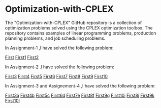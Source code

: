 # Optimization-with-CPLEX
The "Optimization-with-CPLEX" GitHub repository is a collection of optimization problems solved using the CPLEX optimization toolbox. The repository contains examples of linear programming problems, production planning problems, and job scheduling problems.

In Assignment-1 ,I have solved the following problem:

[First](https://github.com/JamiaEMJMD/Optimization-with-CPLEX/blob/main/Images/pr1a.png)
[First1](https://github.com/JamiaEMJMD/Optimization-with-CPLEX/blob/main/Images/pr1b.png)
[First2](https://github.com/JamiaEMJMD/Optimization-with-CPLEX/blob/main/Images/pr1c.png)


In Assignment-2 ,I have solved the following problem:

[First3](https://github.com/JamiaEMJMD/Optimization-with-CPLEX/blob/main/Images/pr2a.png)
[First4](https://github.com/JamiaEMJMD/Optimization-with-CPLEX/blob/main/Images/pr2b.png)
[First5](https://github.com/JamiaEMJMD/Optimization-with-CPLEX/blob/main/Images/pr2c.png)
[First6](https://github.com/JamiaEMJMD/Optimization-with-CPLEX/blob/main/Images/pr2d.png)
[First7](https://github.com/JamiaEMJMD/Optimization-with-CPLEX/blob/main/Images/pr2e.png)
[First8](https://github.com/JamiaEMJMD/Optimization-with-CPLEX/blob/main/Images/pr2f.png)
[First9](https://github.com/JamiaEMJMD/Optimization-with-CPLEX/blob/main/Images/pr2g.png)
[First10](https://github.com/JamiaEMJMD/Optimization-with-CPLEX/blob/main/Images/pr2h.png)

In Assignment-3 and Assignement-4 ,I have solved the following problem:

[First3a](https://github.com/JamiaEMJMD/Optimization-with-CPLEX/blob/main/Images/pr3a.png)
[First4b](https://github.com/JamiaEMJMD/Optimization-with-CPLEX/blob/main/Images/pr3b.png)
[First5c](https://github.com/JamiaEMJMD/Optimization-with-CPLEX/blob/main/Images/pr3c.png)
[First6d](https://github.com/JamiaEMJMD/Optimization-with-CPLEX/blob/main/Images/pr3d.png)
[First7e](https://github.com/JamiaEMJMD/Optimization-with-CPLEX/blob/main/Images/pr3e.png)
[First8f](https://github.com/JamiaEMJMD/Optimization-with-CPLEX/blob/main/Images/pr3f.png)
[First9g](https://github.com/JamiaEMJMD/Optimization-with-CPLEX/blob/main/Images/pr3g.png)
[First10i](https://github.com/JamiaEMJMD/Optimization-with-CPLEX/blob/main/Images/pr3h.png)
[First8j](https://github.com/JamiaEMJMD/Optimization-with-CPLEX/blob/main/Images/pr3i.png)
[First9k](https://github.com/JamiaEMJMD/Optimization-with-CPLEX/blob/main/Images/pr3j.png)
[First10l](https://github.com/JamiaEMJMD/Optimization-with-CPLEX/blob/main/Images/pr3k.png)
